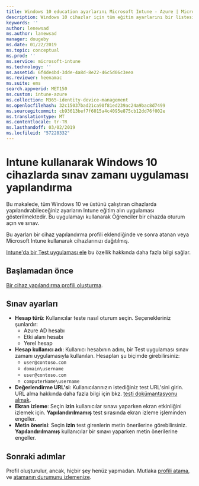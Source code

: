 ```yaml
---
title: Windows 10 education ayarlarını Microsoft Intune - Azure | Microsoft Docs
description: Windows 10 cihazlar için tüm eğitim ayarlarını bir listesini görürsünüz. Bu cihaz yapılandırma profili ayarlarında bir Test uygulaması sınav zamanı uygulamasıyla kullanın, İzleyicisi'nde, test sırasında ekran ve diğer Intune kullanıcıları veya Öğrenciler nasıl oturum seçin.
keywords: ''
author: lenewsad
ms.author: lanewsad
manager: dougeby
ms.date: 01/22/2019
ms.topic: conceptual
ms.prod: ''
ms.service: microsoft-intune
ms.technology: ''
ms.assetid: 6f4de4bd-3dde-4a8d-8e22-46c5d06c3eea
ms.reviewer: heenamac
ms.suite: ems
search.appverid: MET150
ms.custom: intune-azure
ms.collection: M365-identity-device-management
ms.openlocfilehash: 32c15037bad21ca90f81ed239ac24a9bac8d7499
ms.sourcegitcommit: cb93613bef7f6015a4c4095e875cb12dd76f002e
ms.translationtype: MT
ms.contentlocale: tr-TR
ms.lasthandoff: 03/02/2019
ms.locfileid: "57228332"
---
```

# <a name="configure-the-take-a-test-app-on-windows-10-devices-using-intune"></a>Intune kullanarak Windows 10 cihazlarda sınav zamanı uygulaması yapılandırma

Bu makalede, tüm Windows 10 ve üstünü çalıştıran cihazlarda yapılandırabileceğiniz ayarların Intune eğitim alın uygulaması gösterilmektedir. Bu uygulamayı kullanarak Öğrenciler bir cihazda oturum açın ve sınav.

Bu ayarları bir cihaz yapılandırma profili eklendiğinde ve sonra atanan veya Microsoft Intune kullanarak cihazlarınızı dağıtılmış.

[Intune'da bir Test uygulaması ele](education-settings-configure.md) bu özellik hakkında daha fazla bilgi sağlar.

## <a name="before-you-begin"></a>Başlamadan önce

[Bir cihaz yapılandırma profili oluşturma](education-settings-configure.md#create-a-device-profile).

## <a name="take-a-test-settings"></a>Sınav ayarları

- **Hesap türü**: Kullanıcılar teste nasıl oturum seçin. Seçenekleriniz şunlardır:
  - Azure AD hesabı
  - Etki alanı hesabı
  - Yerel hesap
- **Hesap kullanıcı adı**: Kullanıcı hesabının adını, bir Test uygulaması sınav zamanı uygulamasıyla kullanılan. Hesapları şu biçimde girebilirsiniz:
  - `user@contoso.com`
  - `domain\username`
  - `user@contoso.com`
  - `computerName\username`
- **Değerlendirme URL'si**: Kullanıcılarınızın istediğiniz test URL'sini girin. URL alma hakkında daha fazla bilgi için bkz. [testi dokümantasyonu almak](https://docs.microsoft.com/education/windows/take-tests-in-windows-10).
- **Ekran izleme**: Seçin **izin** kullanıcılar sınavı yaparken ekran etkinliğini izlemek için. **Yapılandırılmamış** test sırasında ekran izleme işleminden engeller.
- **Metin önerisi**: Seçin **izin** test girenlerin metin önerilerine görebilirsiniz. **Yapılandırılmamış** kullanıcılar bir sınavı yaparken metin önerilerine engeller.

## <a name="next-steps"></a>Sonraki adımlar

Profil oluşturulur, ancak, hiçbir şey henüz yapmadan. Mutlaka [profili atama](device-profile-assign.md), ve [atamanın durumunu izlemenize](device-profile-monitor.md).
